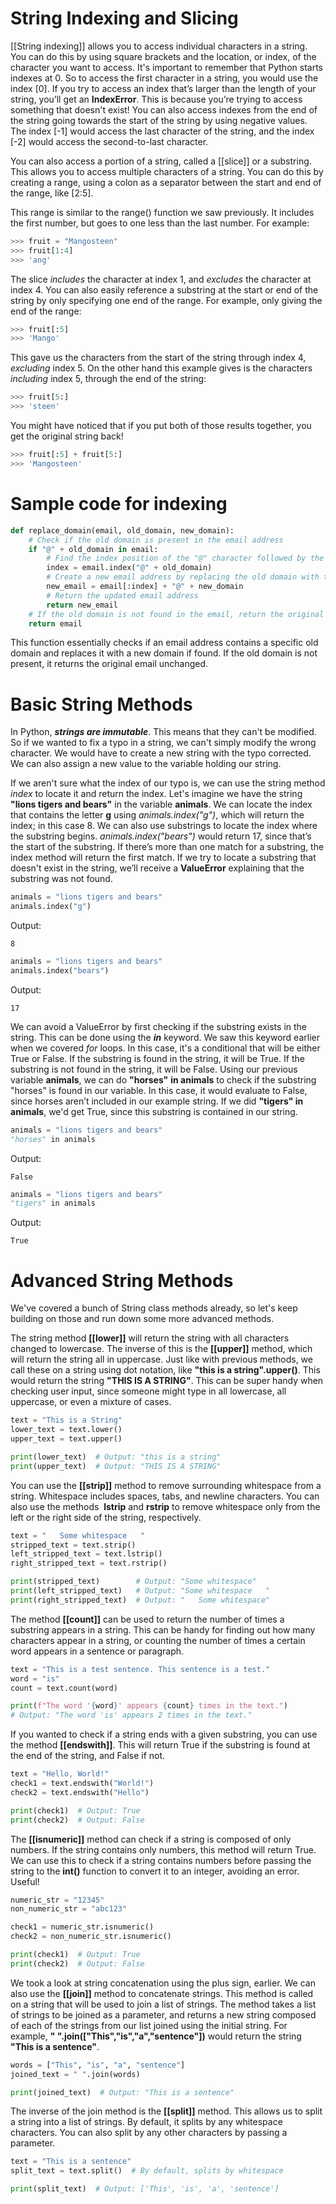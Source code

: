 # String Indexing and Slicing

[[String indexing]] allows you to access individual characters in a string. You can do this by using square brackets and the location, or index, of the character you want to access. It's important to remember that Python starts indexes at 0. So to access the first character in a string, you would use the index [0]. If you try to access an index that’s larger than the length of your string, you’ll get an **IndexError**. This is because you’re trying to access something that doesn't exist! You can also access indexes from the end of the string going towards the start of the string by using negative values. The index [-1] would access the last character of the string, and the index [-2] would access the second-to-last character.

You can also access a portion of a string, called a [[slice]] or a substring. This allows you to access multiple characters of a string. You can do this by creating a range, using a colon as a separator between the start and end of the range, like [2:5].

This range is similar to the range() function we saw previously. It includes the first number, but goes to one less than the last number. For example:

```python
>>> fruit = "Mangosteen" 
>>> fruit[1:4] 
>>> 'ang'
```

The slice _includes_ the character at index 1, and _excludes_ the character at index 4. You can also easily reference a substring at the start or end of the string by only specifying one end of the range. For example, only giving the end of the range:

```python
>>> fruit[:5] 
>>> 'Mango'
```

This gave us the characters from the start of the string through index 4, _excluding_ index 5. On the other hand this example gives is the characters _including_ index 5, through the end of the string:

```python
>>> fruit[5:] 
>>> 'steen'
```

You might have noticed that if you put both of those results together, you get the original string back!

```python
>>> fruit[:5] + fruit[5:] 
>>> 'Mangosteen'
```

# Sample code for indexing

```python
def replace_domain(email, old_domain, new_domain):
    # Check if the old domain is present in the email address
    if "@" + old_domain in email:
        # Find the index position of the "@" character followed by the old domain
        index = email.index("@" + old_domain)
        # Create a new email address by replacing the old domain with the new domain
        new_email = email[:index] + "@" + new_domain
        # Return the updated email address
        return new_email
    # If the old domain is not found in the email, return the original email
    return email
```

This function essentially checks if an email address contains a specific old domain and replaces it with a new domain if found. If the old domain is not present, it returns the original email unchanged.

# Basic String Methods

In Python, ***strings are immutable***. This means that they can't be modified. So if we wanted to fix a typo in a string, we can't simply modify the wrong character. We would have to create a new string with the typo corrected. We can also assign a new value to the variable holding our string.

If we aren't sure what the index of our typo is, we can use the string method _index_ to locate it and return the index. Let's imagine we have the string **"lions tigers and bears"** in the variable **animals**. We can locate the index that contains the letter **g** using _animals.index("g")_, which will return the index; in this case 8. We can also use substrings to locate the index where the substring begins. _animals.index("bears")_ would return 17, since that’s the start of the substring. If there’s more than one match for a substring, the index method will return the first match. If we try to locate a substring that doesn't exist in the string, we’ll receive a **ValueError** explaining that the substring was not found.

```python
animals = "lions tigers and bears"
animals.index("g")
```
Output:
```
8
```


```python
animals = "lions tigers and bears"
animals.index("bears")
```
Output:
```
17
```

We can avoid a ValueError by first checking if the substring exists in the string. This can be done using the _**in**_ keyword. We saw this keyword earlier when we covered _for_ loops. In this case, it's a conditional that will be either True or False. If the substring is found in the string, it will be True. If the substring is not found in the string, it will be False. Using our previous variable **animals**, we can do **"horses"** **in animals** to check if the substring "horses" is found in our variable. In this case, it would evaluate to False, since horses aren’t included in our example string. If we did **"tigers" in animals**, we'd get True, since this substring is contained in our string.

```python
animals = "lions tigers and bears"
"horses" in animals
```
Output:
```
False
```


```python
animals = "lions tigers and bears"
"tigers" in animals
```
Output:
```
True
```

# Advanced String Methods

We've covered a bunch of String class methods already, so let's keep building on those and run down some more advanced methods.

The string method **[[lower]]** will return the string with all characters changed to lowercase. The inverse of this is the **[[upper]]** method, which will return the string all in uppercase. Just like with previous methods, we call these on a string using dot notation, like **"this is a string".upper()**. This would return the string **"THIS IS A STRING"**. This can be super handy when checking user input, since someone might type in all lowercase, all uppercase, or even a mixture of cases.

```python
text = "This is a String"
lower_text = text.lower()
upper_text = text.upper()

print(lower_text)  # Output: "this is a string"
print(upper_text)  # Output: "THIS IS A STRING"
```

You can use the **[[strip]]** method to remove surrounding whitespace from a string. Whitespace includes spaces, tabs, and newline characters. You can also use the methods  **lstrip** and **rstrip** to remove whitespace only from the left or the right side of the string, respectively.

```python
text = "   Some whitespace   "
stripped_text = text.strip()
left_stripped_text = text.lstrip()
right_stripped_text = text.rstrip()

print(stripped_text)        # Output: "Some whitespace"
print(left_stripped_text)   # Output: "Some whitespace   "
print(right_stripped_text)  # Output: "   Some whitespace"
```

The method **[[count]]** can be used to return the number of times a substring appears in a string. This can be handy for finding out how many characters appear in a string, or counting the number of times a certain word appears in a sentence or paragraph.

```python
text = "This is a test sentence. This sentence is a test."
word = "is"
count = text.count(word)

print(f"The word '{word}' appears {count} times in the text.")
# Output: "The word 'is' appears 2 times in the text."
```

If you wanted to check if a string ends with a given substring, you can use the method **[[endswith]]**. This will return True if the substring is found at the end of the string, and False if not.

```python
text = "Hello, World!"
check1 = text.endswith("World!")
check2 = text.endswith("Hello")

print(check1)  # Output: True
print(check2)  # Output: False
```

The **[[isnumeric]]** method can check if a string is composed of only numbers. If the string contains only numbers, this method will return True. We can use this to check if a string contains numbers before passing the string to the **int()** function to convert it to an integer, avoiding an error. Useful!

```python
numeric_str = "12345"
non_numeric_str = "abc123"

check1 = numeric_str.isnumeric()
check2 = non_numeric_str.isnumeric()

print(check1)  # Output: True
print(check2)  # Output: False
```

We took a look at string concatenation using the plus sign, earlier. We can also use the **[[join]]** method to concatenate strings. This method is called on a string that will be used to join a list of strings. The method takes a list of strings to be joined as a parameter, and returns a new string composed of each of the strings from our list joined using the initial string. For example, **" ".join(["This","is","a","sentence"])** would return the string **"This is a sentence"**.

```python
words = ["This", "is", "a", "sentence"]
joined_text = " ".join(words)

print(joined_text)  # Output: "This is a sentence"
```

The inverse of the join method is the **[[split]]** method. This allows us to split a string into a list of strings. By default, it splits by any whitespace characters. You can also split by any other characters by passing a parameter.

```python
text = "This is a sentence"
split_text = text.split()  # By default, splits by whitespace

print(split_text)  # Output: ['This', 'is', 'a', 'sentence']
```